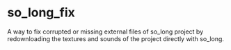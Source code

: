 # so_long_fix
A way to fix corrupted or missing external files of so_long project by redownloading the textures and sounds of the project directly with so_long.
